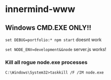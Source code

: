 # innermind-www

## Windows CMD.EXE ONLY!!

`set DEBUG=portfolio:* npm start` doesnt work

`set NODE_ENV=development&&node` server.js works!

### Kill all rogue node.exe processes

`C:\Windows\System32>taskkill /F /IM node.exe`